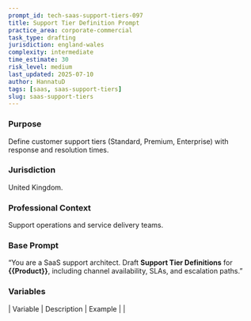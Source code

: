 ```yaml
---
prompt_id: tech-saas-support-tiers-097
title: Support Tier Definition Prompt
practice_area: corporate-commercial
task_type: drafting
jurisdiction: england-wales
complexity: intermediate
time_estimate: 30
risk_level: medium
last_updated: 2025-07-10
author: HannatuD
tags: [saas, saas-support-tiers]
slug: saas-support-tiers
---
```


### Purpose  
Define customer support tiers (Standard, Premium, Enterprise) with response and resolution times.

### Jurisdiction  
United Kingdom.

### Professional Context  
Support operations and service delivery teams.

### Base Prompt  
“You are a SaaS support architect. Draft **Support Tier Definitions** for **\{\{Product\}\}**, including channel availability, SLAs, and escalation paths.”

### Variables  
| Variable | Description | Example |
|
